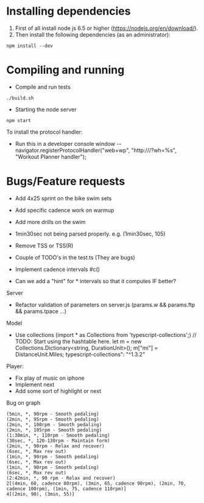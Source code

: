 # Installing dependencies

1. First of all install node js 6.5 or higher (https://nodejs.org/en/download/).
2. Then install the following dependencies (as an administrator):

```
npm install --dev
```

# Compiling and running

* Compile and run tests

```
./build.sh
```

* Starting the node server

```
npm start
```

To install the protocol handler:
- Run this in a developer console window 
-- navigator.registerProtocolHandler("web+wp", "http://<url>/?wh=%s", "Workout Planner handler");

# Bugs/Feature requests
- Add 4x25 sprint on the bike swim sets
- Add specific cadence work on warmup
- Add more drills on the swim
- 1min30sec not being parsed properly. e.g. (1min30sec, 105)
- Remove TSS or TSS(R) 
- Couple of TODO's in the test.ts (They are bugs)

- Implement cadence intervals #c()
- Can we add a "hint" for * intervals so that it computes IF better?

Server
* Refactor validation of parameters on server.js (params.w && params.ftp && params.tpace ...)

Model
* Use collections (import * as Collections from 'typescript-collections';)
			// TODO: Start using the hashtable here.
			let m = new Collections.Dictionary<string, DurationUnit>();
			m["mi"] = DistanceUnit.Miles;
typescript-collections": "^1.3.2"

Player:
* Fix play of music on iphone
* Implement next
* Add some sort of highlight or next

Bug on graph
```
(5min, *, 90rpm - Smooth pedaling)
(2min, *, 95rpm - Smooth pedaling)
(2min, *, 100rpm - Smooth pedaling)
(2min, *, 105rpm - Smooth pedaling)
(1:30min, *, 110rpm - Smooth pedaling)
(30sec, *, 120-130rpm - Maintain form)
(2min, *, 90rpm - Relax and recover)
(6sec, *, Max rev out)
(1min, *, 90rpm - Smooth pedaling)
(6sec, *, Max rev out)
(1min, *, 90rpm - Smooth pedaling)
(6sec, *, Max rev out)
(2:42min, *, 90 rpm - Relax and recover)
2[(4min, 60, cadence 80rpm), (3min, 65, cadence 90rpm), (2min, 70, cadence 100rpm), (1min, 75, cadence 110rpm)]
4[(2min, 90), (3min, 55)]
```